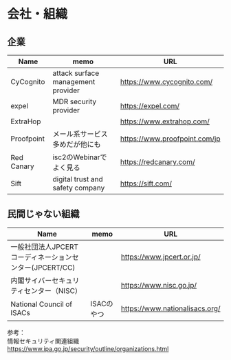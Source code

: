# 会社・組織

## 企業

|Name|memo|URL|
----|----|----
|CyCognito|attack surface management provider|https://www.cycognito.com/|
|expel|MDR security provider|https://expel.com/|
|ExtraHop||https://www.extrahop.com/|
|Proofpoint|メール系サービス多めだが他にも|https://www.proofpoint.com/jp|
|Red Canary|isc2のWebinarでよく見る|https://redcanary.com/|
|Sift|digital trust and safety company|https://sift.com/|

## 民間じゃない組織

|Name|memo|URL|
----|----|----
|一般社団法人JPCERTコーディネーションセンター(JPCERT/CC)||https://www.jpcert.or.jp/|
|内閣サイバーセキュリティセンター（NISC）||https://www.nisc.go.jp/|
|National Council of ISACs|ISACのやつ|https://www.nationalisacs.org/|


参考：  
情報セキュリティ関連組織  
https://www.ipa.go.jp/security/outline/organizations.html
